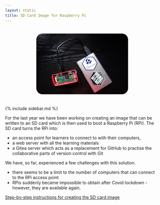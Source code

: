 ```yaml
---
layout: static
title: SD Card Image for Raspberry Pi 
---
```


<div style="text-align:center; padding: 20px; font-size: 16px; font-weight: bold;">
<img style="border-radius: 20px;" src="images/CarpentriesOfflinePhoto.jpg" width="300px">
</div>

{% include sidebar.md %}

For the last year we have been working on creating an image that can be written to an SD card which is then used to boot a Raspberry Pi (RPi). The SD card turns the RPi into:

- an access point for learners to connect to with their computers, 
- a web server with all the learning materials
- a Gitea server which acts as a replacement for GitHub to practise the collaborative parts of version control with Git

We have, so far, experienced a few challenges with this solution.
- there seems to be a limit to the number of computers that can connect to the RPi access point
- RPis suddenly became impossible to obtain after Covid lockdown - however, they are available again.

<a href="rpiimage_step_by_step">Step-by-step instructions for creating the SD card image</a>
